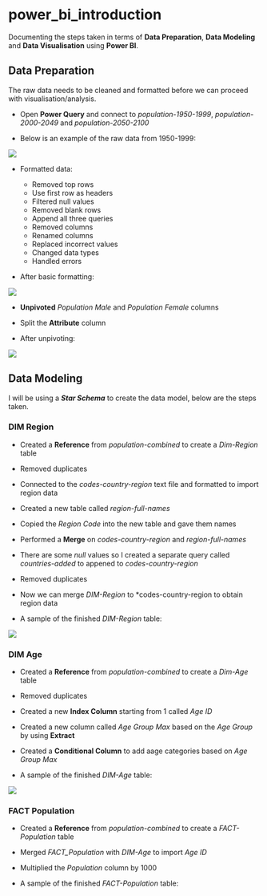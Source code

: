 # power_bi_introduction

Documenting the steps taken in terms of **Data Preparation**, **Data Modeling** and **Data Visualisation** using **Power BI**.

## **Data Preparation**

The raw data needs to be cleaned and formatted before we can proceed with visualisation/analysis.

- Open **Power Query** and connect to *population-1950-1999*, *population-2000-2049* and *population-2050-2100*

- Below is an example of the raw data from 1950-1999:

![](https://github.com/latiful-hassan/power_bi_introduction/blob/main/first_project_screenshots/population-1950-1999_raw.png)

- Formatted data:
  * Removed top rows
  * Use first row as headers
  * Filtered null values
  * Removed blank rows
  * Append all three queries
  * Removed columns
  * Renamed columns
  * Replaced incorrect values
  * Changed data types
  * Handled errors

- After basic formatting:

![](https://github.com/latiful-hassan/power_bi_introduction/blob/main/first_project_screenshots/population_combined_formatted_p1.png)

- **Unpivoted** *Population Male* and *Population Female* columns
- Split the **Attribute** column 

- After unpivoting:

![](https://github.com/latiful-hassan/power_bi_introduction/blob/main/first_project_screenshots/unpivot.png)

## **Data Modeling**

I will be using a ***Star Schema*** to create the data model, below are the steps taken.

### DIM Region

- Created a **Reference** from *population-combined* to create a *Dim-Region* table
- Removed duplicates
- Connected to the *codes-country-region* text file and formatted to import region data
- Created a new table called *region-full-names*
- Copied the *Region Code* into the new table and gave them names
- Performed a **Merge** on *codes-country-region* and *region-full-names*
- There are some *null* values so I created a separate query called *countries-added* to appened to *codes-country-region*
- Removed duplicates
- Now we can merge *DIM-Region* to *codes-country-region to obtain region data

- A sample of the finished *DIM-Region* table:

![](https://github.com/latiful-hassan/power_bi_introduction/blob/main/first_project_screenshots/dim_region.png)

### DIM Age

- Created a **Reference** from *population-combined* to create a *Dim-Age* table
- Removed duplicates
- Created a new **Index Column** starting from 1 called *Age ID*
- Created a new column called *Age Group Max* based on the *Age Group* by using **Extract**
- Created a **Conditional Column** to add aage categories based on *Age Group Max*

- A sample of the finished *DIM-Age* table:

![](https://github.com/latiful-hassan/power_bi_introduction/blob/main/first_project_screenshots/dim_age.png)

### FACT Population

- Created a **Reference** from *population-combined* to create a *FACT-Population* table
- Merged *FACT_Population* with *DIM-Age* to import *Age ID*
- Multiplied the *Population* column by 1000

- A sample of the finished *FACT-Population* table:

![]()
